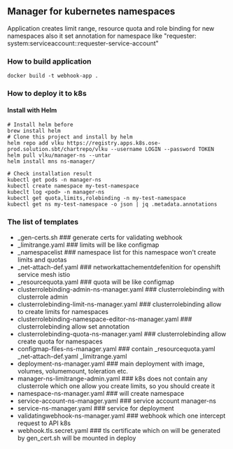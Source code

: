 ## Manager for kubernetes namespaces
Application creates limit range, resource quota and role binding for new namespaces also it set annotation for namespace like "requester: system:serviceaccount:<requester-namespace>:requester-service-account"
### How to build application
```
docker build -t webhook-app .
```
### How to deploy it to k8s

#### Install with Helm
```
# Install helm before
brew install helm 
# Clone this project and install by helm
helm repo add vlku https://registry.apps.k8s.ose-prod.solution.sbt/chartrepo/vlku --username LOGIN --password TOKEN
helm pull vlku/manager-ns --untar
helm install mns ns-manager/ 

# Check installation result
kubectl get pods -n manager-ns
kubectl create namespace my-test-namespace
kubeclt log <pod> -n manager-ns
kubectl get quota,limits,rolebinding -n my-test-namespace
kubectl get ns my-test-namespace -o json | jq .metadata.annotations
```
### The list of templates
* _gen-certs.sh  ### generate certs for validating webhook
* _limitrange.yaml ### limits will be like configmap
* _namespacelist ### namespace list for this namespace won't create limits and quotas
* _net-attach-def.yaml ### networkattachementdefenition for openshift service mesh istio
* _resourcequota.yaml ### quota will be like configmap 
* clusterrolebinding-admin-ns-manager.yaml ### clusterrolebinding with clusterrole admin
* clusterrolebinding-limit-ns-manager.yaml ### clusterrolebinding allow to create limits for namespaces 
* clusterrolebinding-namespace-editor-ns-manager.yaml ### clusterrolebinding allow set annotation
* clusterrolebinding-quota-ns-manager.yaml ### clusterrolebinding allow create quota for namespaces
* configmap-files-ns-manager.yaml ### contain _resourcequota.yaml _net-attach-def.yaml _limitrange.yaml 
* deployment-ns-manager.yaml ### main deployment with image, volumes, volumemount, toleration etc.
* manager-ns-limitrange-admin.yaml ### k8s does not contain any clusterrole which one allow you create limits, so you should create it
* namespace-ns-manager.yaml ### will create namespace 
* service-account-ns-manager.yaml ### service account manager-ns
* service-ns-manager.yaml ### service for deployment
* validatingwebhook-ns-manager.yaml ### webhook which one intercept request to API k8s
* webhook.tls.secret.yaml ### tls certificate which on will be generated by gen_cert.sh will be mounted in deploy 

